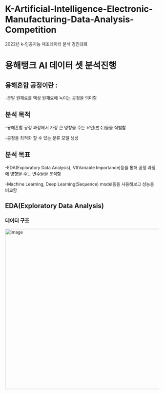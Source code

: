 # K-Artificial-Intelligence-Electronic-Manufacturing-Data-Analysis-Competition
2022년 k-인공지능 제조데이터 분석 경진대회

# 용해탱크 AI 데이터 셋 분석진행

## 용해혼합 공정이란 : 
  -분말 원재료를 액상 원재료에 녹이는 공정을 의미함

## 분석 목적
  -용해혼합 공정 과정에서 가장 큰 영향을 주는 요인(변수)들을 식별함
  
  -공정을 최적화 할 수 있는 분류 모델 생성

## 분석 목표
  -EDA(Exploratory Data Analysis), VI(Variable Importance)등을 통해 공정 과정에 영향을 주는 변수들을 분석함
  
  -Machine Learning, Deep Learning(Sequence) model등을 사용해보고 성능을 비교함

## EDA(Exploratory Data Analysis)
  ### 데이터 구조
  <img width="524" alt="image" src="https://github.com/shinho123/K-Artificial-Intelligence-Electronic-Manufacturing-Data-Analysis-Competition/assets/105840783/5a7a9d64-8da4-4b2d-bdf0-5453ecd0a3ae">

